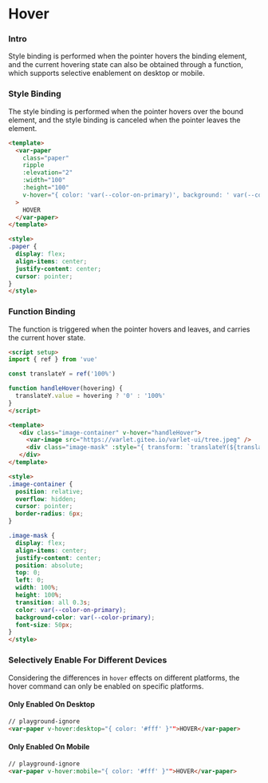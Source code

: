 # Hover

### Intro

Style binding is performed when the pointer hovers the binding element, and the current hovering state can also be obtained through a function, which supports selective enablement on desktop or mobile.

### Style Binding

The style binding is performed when the pointer hovers over the bound element, and the style binding is canceled when the pointer leaves the element.

```html
<template>
  <var-paper
    class="paper"
    ripple
    :elevation="2"
    :width="100"
    :height="100"
    v-hover="{ color: 'var(--color-on-primary)', background: ' var(--color-primary)' }"
  >
    HOVER
  </var-paper>
</template>

<style>
.paper {
  display: flex;
  align-items: center;
  justify-content: center;
  cursor: pointer;
}
</style>
```

### Function Binding

The function is triggered when the pointer hovers and leaves, and carries the current hover state.

```html
<script setup>
import { ref } from 'vue'

const translateY = ref('100%')

function handleHover(hovering) {
  translateY.value = hovering ? '0' : '100%'
}
</script>

<template>
   <div class="image-container" v-hover="handleHover">
     <var-image src="https://varlet.gitee.io/varlet-ui/tree.jpeg" />
     <div class="image-mask" :style="{ transform: `translateY(${translateY})` }">HOVER</div>
   </div>
</template>

<style>
.image-container {
  position: relative;
  overflow: hidden;
  cursor: pointer;
  border-radius: 6px;
}

.image-mask {
  display: flex;
  align-items: center;
  justify-content: center;
  position: absolute;
  top: 0;
  left: 0;
  width: 100%;
  height: 100%;
  transition: all 0.3s;
  color: var(--color-on-primary);
  background-color: var(--color-primary);
  font-size: 50px;
}
</style>
```

### Selectively Enable For Different Devices

Considering the differences in `hover` effects on different platforms, the hover command can only be enabled on specific platforms.

#### Only Enabled On Desktop

```html
// playground-ignore
<var-paper v-hover:desktop="{ color: '#fff' }"">HOVER</var-paper>
```

#### Only Enabled On Mobile

```html
// playground-ignore
<var-paper v-hover:mobile="{ color: '#fff' }"">HOVER</var-paper>
```